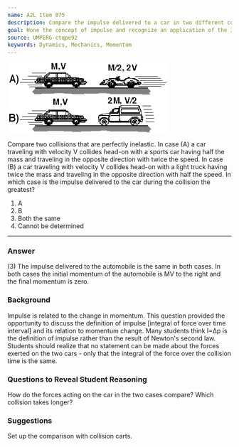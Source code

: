 ```yaml
---
name: A2L Item 075
description: Compare the impulse delivered to a car in two different collision situations.
goal: Hone the concept of impulse and recognize an application of the 3rd law.
source: UMPERG-ctqpe92
keywords: Dynamics, Mechanics, Momentum
---
```


![Item075_fig1.gif](../images/Item075_fig1.gif)

Compare two collisions that are perfectly inelastic.  In case (A) a car
traveling with velocity V collides head-on with a sports car having half
the mass and traveling in the opposite direction with twice the speed.
In case (B) a car traveling with velocity V collides head-on with a
light truck having twice the mass and traveling in the opposite
direction with half the speed.  In which case is the impulse delivered
to the car during the collision the greatest?

1. A 
2. B 
3. Both the same 
4. Cannot be determined


<hr/>

### Answer

(3) The impulse delivered to the automobile is the same in both cases.
In both cases the initial momentum of the automobile is MV to the right
and the final momentum is zero.

### Background

Impulse is related to the change in momentum. This question provided the
opportunity to discuss the definition of impulse [integral of force over
time interval] and its relation to momentum change. Many students think
I=Δp is the definition of impulse rather than the result of Newton's
second law. Students should realize that no statement can be made about
the forces exerted on the two cars - only that the integral of the force
over the collision time is the same.

### Questions to Reveal Student Reasoning

How do the forces acting on the car in the two cases compare? Which
collision takes longer?

### Suggestions

Set up the comparison with collision carts. 
